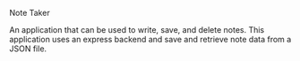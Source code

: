 Note Taker 

An application that can be used to write, save, and delete notes. This application uses an express backend and save and retrieve note data from a JSON file.
